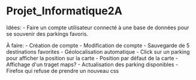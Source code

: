 # Projet_Informatique2A
Idées:
    - Faire un compte utilisateur connecté à une base de données pour se souvenir des parkings favoris.

À faire:
    - Création de compte
    - Modification de compte
    - Sauvegarde de 5 destinations favorites
    - Géolocalisation automatique
    - Click sur un parking pour afficher la position sur la carte
    - Position par défaut de la carte
    - Affichage d'un traget maps?
    - Actualisation des parking disponibles
    - Firefox qui refuse de prendre un nouveau css
